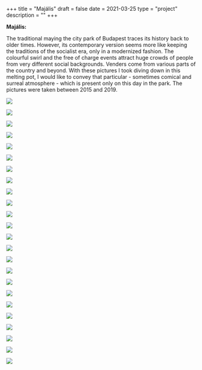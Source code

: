 +++
title = "Majális"
draft = false
date = 2021-03-25
type = "project"
description = ""
+++

**Majális:**

The traditional maying the city park of Budapest traces its history back to older times. However, its contemporary version seems more like keeping the traditions of the socialist era, only in a modernized fashion. The colourful swirl and the free of charge events attract huge crowds of people from very different social backgrounds. Venders come from various parts of the country and beyond. With these pictures I took diving down in this melting pot, I would like to convey that particular - sometimes comical and surreal atmosphere - which is present only on this day in the park. The pictures were taken between 2015 and 2019.

![](http://www.nebulonphotography.net/img/majalis/majalis_00002.jpg)

![](http://www.nebulonphotography.net/img/majalis/majalis_00003.jpg)

![](http://www.nebulonphotography.net/img/majalis/majalis_00004.jpg)

![](http://www.nebulonphotography.net/img/majalis/majalis_00005.jpg)

![](http://www.nebulonphotography.net/img/majalis/majalis_00006.jpg)

![](http://www.nebulonphotography.net/img/majalis/majalis_00007.jpg)

![](http://www.nebulonphotography.net/img/majalis/majalis_00008.jpg)

![](http://www.nebulonphotography.net/img/majalis/majalis_00009.jpg)

![](http://www.nebulonphotography.net/img/majalis/majalis_00010.jpg)

![](http://www.nebulonphotography.net/img/majalis/majalis_00011.jpg)

![](http://www.nebulonphotography.net/img/majalis/majalis_00012.jpg)

![](http://www.nebulonphotography.net/img/majalis/majalis_00013.jpg)

![](http://www.nebulonphotography.net/img/majalis/majalis_00014.jpg)

![](http://www.nebulonphotography.net/img/majalis/majalis_00015.jpg)

![](http://www.nebulonphotography.net/img/majalis/majalis_00016.jpg)

![](http://www.nebulonphotography.net/img/majalis/majalis_00017.jpg)

![](http://www.nebulonphotography.net/img/majalis/majalis_00018.jpg)

![](http://www.nebulonphotography.net/img/majalis/majalis_00019.jpg)

![](http://www.nebulonphotography.net/img/majalis/majalis_00020.jpg)

![](http://www.nebulonphotography.net/img/majalis/majalis_00021.jpg)

![](http://www.nebulonphotography.net/img/majalis/majalis_00022.jpg)

![](http://www.nebulonphotography.net/img/majalis/majalis_00023.jpg)

![](http://www.nebulonphotography.net/img/majalis/majalis_00024.jpg)

![](http://www.nebulonphotography.net/img/majalis/majalis_00025.jpg)
